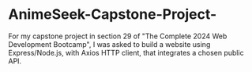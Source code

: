 # AnimeSeek-Capstone-Project-
For my capstone project in section 29 of "The Complete 2024 Web Development Bootcamp", I was asked to build a website using Express/Node.js, with Axios HTTP client, that integrates a chosen public API.
